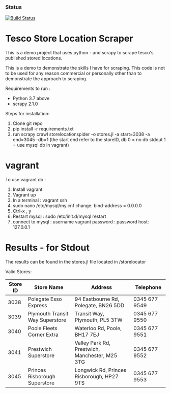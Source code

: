 
### Status
[![Build Status](https://travis-ci.com/milror00/TescoStoreLocationScraper.png)](https://travis-ci.com/milror00/TescoStoreLocationScraper.svg?branch=master)

# Tesco Store Location Scraper

This is a demo project that uses python - and scrapy to scrape tesco's published stored locations.

This is a demo to demonstrate the skills I have for scraping. This code is not to be used for any reason commercial or personally other than to demonstrate the approach to scraping.

Requirements to run :

* Python 3.7 above
* scrapy 2.1.0



Steps for installation:

1. Clone git repo
1. pip install -r requirements.txt
1. run scrapy crawl storelocationspider -o stores.jl -a start=3038 -a end=3045 -db=1
(the start end refer to the storeID, db 0 = no db stdout 1 = use mysql db in vagrant)

# vagrant

To use vagrant do :

1. Install vagrant
1. Vagrant up 
1. In a terminal : vagrant ssh
1. sudo nano /etc/mysql/my.cnf change: bind-address = 0.0.0.0
1. Ctrl-x , y 
1. Restart mysql : sudo /etc/init.d/mysql restart
1. connect to mysql : username vagrant password : password host: 127.0.0.1


# Results - for Stdout
The results can be found in the stores.jl file located in /storelocator

Valid Stores:

|Store ID |Store Name                             |Address                                |Telephone |
|---------|---------------------------------------|---------------------------------------|---------------|
|3038    |Polegate Esso Express                   |94 Eastbourne Rd, Polegate, BN26 5DD                        |0345 677 9549 | 
|3039    |Plymouth Transit Way Superstore         |Transit Way, Plymouth, PL5 3TW                              |0345 677 9550 |
|3040    |Poole Fleets Corner Extra               |Waterloo Rd, Poole, BH17 7EJ                                |0345 677 9551 | 
|3041    |Prestwich Superstore                    |Valley Park Rd, Prestwich, Manchester, M25 3TG              |0345 677 9552 | 
|3045    |Princes Risborough Superstore           |Longwick Rd, Princes Risborough, HP27 9TS                   |0345 677 9553 | 



